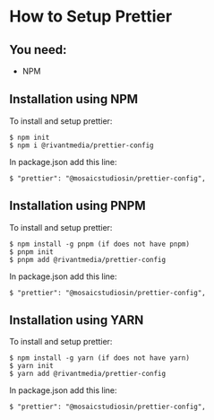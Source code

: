 # How to Setup Prettier

## You need:

- NPM

## Installation using NPM

To install and setup prettier:

```
$ npm init
$ npm i @rivantmedia/prettier-config
```

In package.json add this line:

```
$ "prettier": "@mosaicstudiosin/prettier-config",
```

## Installation using PNPM

To install and setup prettier:

```
$ npm install -g pnpm (if does not have pnpm)
$ pnpm init
$ pnpm add @rivantmedia/prettier-config
```

In package.json add this line:

```
$ "prettier": "@mosaicstudiosin/prettier-config",
```

## Installation using YARN

To install and setup prettier:

```
$ npm install -g yarn (if does not have yarn)
$ yarn init
$ yarn add @rivantmedia/prettier-config
```

In package.json add this line:

```
$ "prettier": "@mosaicstudiosin/prettier-config",
```
